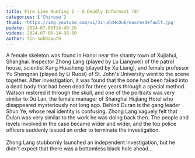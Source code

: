 ```yaml
---
title: Fire Line Hunting 2 - A Deadly Informant (8)
categories: ['Chinese']
thumb: 'https://img.youtube.com/vi/Jz-uQcHcOuE/maxresdefault.jpg'
pudate: 2024-07-06T14:40:26
videos: 2024-07-06-14-38-50
author: tin-sokhavuth
---
```

A female skeleton was found in Hanoi near the shanty town of Xujiahui, Shanghai. Inspector Zhong Lang (played by Lu Liangwei) of the patrol house, scientist Kang Huasheng (played by Xu Liang), and female professor Yu Shengnan (played by Li Ruosi) of St. John's University went to the scene together. After investigation, it was found that the bone had been faked into a dead body that had been dead for three years through a special method. Watson restored it through the skull, and one of the portraits was very similar to Du Lan, the female manager of Shanghai Hujiang Hotel who disappeared mysteriously not long ago. Behind Duran is the gang leader Shun Ye, whose real identity is confusing. Zhong Lang vaguely felt that Dulan was very similar to the work he was doing back then. The people and levels involved in the case became wider and wider, and the top police officers suddenly issued an order to terminate the investigation.
<br/><br/>
Zhong Lang stubbornly launched an independent investigation, but he didn't expect that there was a bottomless black hole ahead...